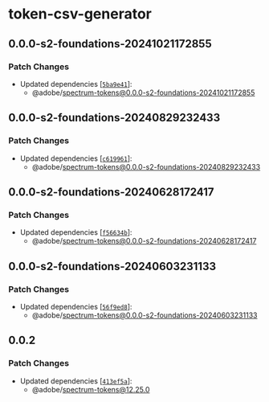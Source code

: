 # token-csv-generator

## 0.0.0-s2-foundations-20241021172855

### Patch Changes

- Updated dependencies [[`5ba9e41`](https://github.com/adobe/spectrum-tokens/commit/5ba9e417bb703c8503914c64a15e428e8d8e65b5)]:
  - @adobe/spectrum-tokens@0.0.0-s2-foundations-20241021172855

## 0.0.0-s2-foundations-20240829232433

### Patch Changes

- Updated dependencies [[`c619961`](https://github.com/adobe/spectrum-tokens/commit/c61996125ad9920468cdff44aadc69f17a644cab)]:
  - @adobe/spectrum-tokens@0.0.0-s2-foundations-20240829232433

## 0.0.0-s2-foundations-20240628172417

### Patch Changes

- Updated dependencies [[`f56634b`](https://github.com/adobe/spectrum-tokens/commit/f56634be4b2926507211a4c25eab3efd46bd4be2)]:
  - @adobe/spectrum-tokens@0.0.0-s2-foundations-20240628172417

## 0.0.0-s2-foundations-20240603231133

### Patch Changes

- Updated dependencies [[`56f9ed8`](https://github.com/adobe/spectrum-tokens/commit/56f9ed885cda8996eab2e71b92134a81d36a4f42)]:
  - @adobe/spectrum-tokens@0.0.0-s2-foundations-20240603231133

## 0.0.2

### Patch Changes

- Updated dependencies [[`413ef5a`](https://github.com/adobe/spectrum-tokens/commit/413ef5adad9083b7e133cc867e0436a879004ec8)]:
  - @adobe/spectrum-tokens@12.25.0

